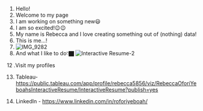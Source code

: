 1. Hello!
2. Welcome to my page
3. I am working on something new😃
4.  I am so excited!😉😉
6. My name is Rebecca and I love creating something out of (nothing) data!
8. This is me...!
9. ![IMG_9282](https://user-images.githubusercontent.com/79341728/138969481-6ef85169-9254-479e-8849-11dd39d90239.jpeg)
10. And what I like to do👇🏿
![Interactive Resume-2](https://user-images.githubusercontent.com/79341728/140824162-d86c3d95-3f02-4c11-8ef1-2e320df28f52.png)




12 .Visit my profiles

13. Tableau- https://public.tableau.com/app/profile/rebecca5856/viz/RebeccaOforiYeboahsInteractiveResume/InteractiveResume?publish=yes

14. LinkedIn - https://www.linkedin.com/in/roforiyeboah/
